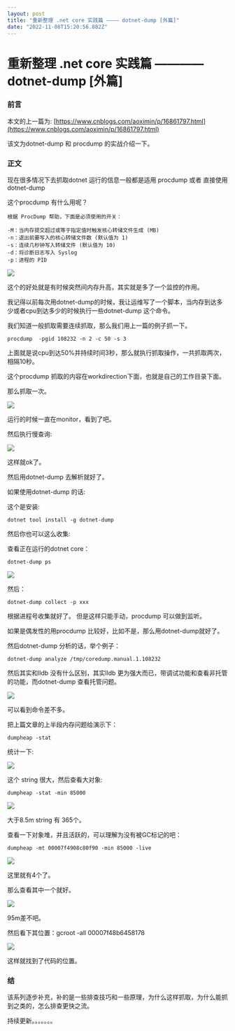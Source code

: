 ```yaml
---
layout: post
title: "重新整理 .net core 实践篇 ———— dotnet-dump [外篇]"
date: "2022-11-08T15:20:56.882Z"
---
```

重新整理 .net core 实践篇 ———— dotnet-dump \[外篇\]
==========================================

### 前言

本文的上一篇为: [https://www.cnblogs.com/aoximin/p/16861797.html](https://www.cnblogs.com/aoximin/p/16861797.html)

该文为dotnet-dump 和 procdump 的实战介绍一下。

### 正文

现在很多情况下去抓取dotnet 运行的信息一般都是适用 procdump 或者 直接使用dotnet-dump

这个procdump 有什么用呢？

    根据 ProcDump 帮助，下面是必须使用的开关：
    
    -M：当内存提交超过或等于指定值时触发核心转储文件生成 (MB)
    -n：退出前要写入的核心转储文件数 (默认值为 1)
    -s：连续几秒钟写入转储文件 (默认值为 10)
    -d：将诊断日志写入 Syslog
    -p：进程的 PID
    

![](https://img2022.cnblogs.com/blog/1289794/202211/1289794-20221107233746340-1049945961.png)

这个的好处就是有时候突然间内存升高，其实就是多了一个监控的作用。

我记得以前每次用dotnet-dump的时候，我让运维写了一个脚本，当内存到达多少或者cpu到达多少的时候执行一些dotnet-dump 这个命令。

我们知道一般抓取需要连续抓取，那么我们用上一篇的例子抓一下。

    procdump  -pgid 108232 -n 2 -c 50 -s 3
    

上面就是说cpu到达50%并持续时间3秒，那么就执行抓取操作，一共抓取两次，相隔10秒。

这个procdump 抓取的内容在workdirection下面，也就是自己的工作目录下面。

那么抓取一次。

![](https://img2022.cnblogs.com/blog/1289794/202211/1289794-20221107235125279-1972443698.png)

运行的时候一直在monitor，看到了吧。

然后执行慢查询:

![](https://img2022.cnblogs.com/blog/1289794/202211/1289794-20221107235154205-1596062016.png)

这样就ok了。

然后用dotnet-dump 去解析就好了。

如果使用dotnet-dump 的话:

这个是安装:

    dotnet tool install -g dotnet-dump
    

然后你也可以这么收集:

查看正在运行的dotnet core：

    dotnet-dump ps
    

![](https://img2022.cnblogs.com/blog/1289794/202211/1289794-20221108115540904-745433017.png)

然后：

    dotnet-dump collect -p xxx
    

根据进程号收集就好了。 但是这样只能手动，procdump 可以做到监听。

如果是偶发性的用procdump 比较好，比如不是，那么用dotnet-dump就好了。

然后dotnet-dump 分析的话，举个例子：

    dotnet-dump analyze /tmp/coredump.manual.1.108232
    

然后其实和lldb 没有什么区别，其实lldb 更为强大而已，带调试功能和查看非托管的功能，而dotnet-dump 查看托管问题。

![](https://img2022.cnblogs.com/blog/1289794/202211/1289794-20221108115701851-786854383.png)

可以看到命令差不多。

把上篇文章的上半段内存问题给演示下：

    dumpheap -stat
    

统计一下:

![](https://img2022.cnblogs.com/blog/1289794/202211/1289794-20221108115916102-1548763424.png)

这个 string 很大，然后查看大对象:

    dumpheap -stat -min 85000
    

![](https://img2022.cnblogs.com/blog/1289794/202211/1289794-20221108120038904-1360429482.png)

大于8.5m string 有 365个。

查看一下对象堆，并且活跃的，可以理解为没有被GC标记的吧：

    dumpheap -mt 00007f4908c80f90 -min 85000 -live
    

![](https://img2022.cnblogs.com/blog/1289794/202211/1289794-20221108120408254-559159738.png)

这里就有4个了。

那么查看其中一个就好。

![](https://img2022.cnblogs.com/blog/1289794/202211/1289794-20221108120820445-345508996.png)

95m差不吧。

然后看下其位置：gcroot -all 00007f48b6458178

![](https://img2022.cnblogs.com/blog/1289794/202211/1289794-20221108120936027-2076183443.png)

这样就找到了代码的位置。

### 结

该系列逐步补充，补的是一些排查技巧和一些原理，为什么这样抓取，为什么能抓到之类的，怎么排查更快之流。

持续更新。。。。。。。